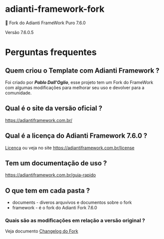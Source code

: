 # adianti-framework-fork
:elephant: Fork do Adianti FrameWork Puro 7.6.0

Versão 7.6.0.5

# Perguntas frequentes

## Quem criou o Template com Adianti Framework ?
Foi criado por ***Pablo Dall'Oglio***, esse projeto tem um Fork do FrameWork com algumas modificações para melhorar seu uso e devolver para a comunidade.

## Qual é o site da versão oficial ?
https://adiantiframework.com.br/

## Qual é a licença do Adianti Framework 7.6.0 ?
[Licença](framework/LICENSE) ou veja no site https://adiantiframework.com.br/license


## Tem um documentação de uso ?
https://adiantiframework.com.br/guia-rapido

## O que tem em cada pasta ?
* documents - diveros arquvivos e documentos sobre o fork
* framework - é o fork do Adianti Fork 7.6.0

### Quais são as modificações em relação a versão original ?
Veja documento [Changelog do Fork](documents/changelog_fork.md)
